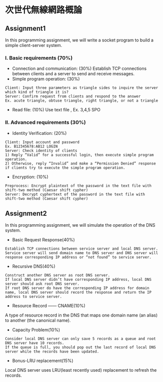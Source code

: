 # 次世代無線網路概論
## Assignment1
In this programming assignment, we will write a socket program to build a simple client-server system.

### I. Basic requirements (70%)
* Connection and communication: (30%) Establish TCP connections between clients and a server to send and receive messages.
* Simple program operation: (30%)
```
Client: Input three parameters as triangle sides to inquire the server which kind of triangle it is?
Server: Confirm request from clients and respond to the answer
Ex. acute triangle, obtuse triangle, right triangle, or not a triangle
```
* Read file: (10%)
Use text file , Ex. 3,4,5 SPO 
### II. Advanced requirements (30%)
* Identity Verification: (20%)
```
Client: Input account and password
Ex. B12345678:AB12 LOGIN
Server: Check identity of clients
1) Reply “Valid” for a successful login, then execute simple program operation.
2) Otherwise, reply “Invalid” and make a “Permission Denied” response if clients try to execute the simple program operation.
```
* Encryption: (10%)
```
Preprocess: Encrypt plaintext of the password in the text file with shift-two method (Caesar shift cypher)
Server: Decrypt cyphertext of the password in the text file with shift-two method (Caesar shift cypher)
```

## Assignment2
In this programming assignment, we will simulate the operation of the DNS system.

* Basic Request Response(40%)
```
Establish TCP connections between service server and local DNS server.
Service server will send domain name to DNS server and DNS server will response corresponding IP address or “not found” to service server.
```
* Recursive DNS(40%)
```
Construct another DNS server as root DNS server.
If local DNS server didn’t have corresponding IP address, local DNS server should ask root DNS server.
If root DNS server do have the corresponding IP address for domain name, local DNS server should record the response and return the IP address to service server.
```
* Resource Record —— CNAME(10%)

A type of resource record in the DNS that maps one domain name (an alias) to another (the canonical name).

* Capacity Problem(10%)
```
Consider local DNS server can only save 5 records as a queue and root DNS server have 10 records.
If the queue is full, you should pop out the last record of local DNS server while the records have been updated.
```
* Bonus-LRU replacement(15%)

Local DNS server uses LRU(least recently used) replacement to refresh the records.
